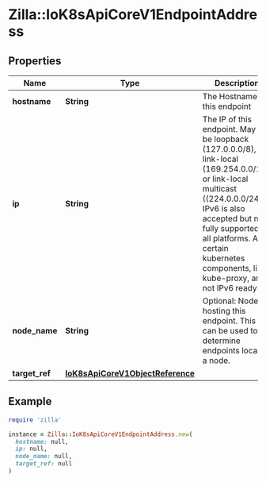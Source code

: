 # Zilla::IoK8sApiCoreV1EndpointAddress

## Properties

| Name | Type | Description | Notes |
| ---- | ---- | ----------- | ----- |
| **hostname** | **String** | The Hostname of this endpoint | [optional] |
| **ip** | **String** | The IP of this endpoint. May not be loopback (127.0.0.0/8), link-local (169.254.0.0/16), or link-local multicast ((224.0.0.0/24). IPv6 is also accepted but not fully supported on all platforms. Also, certain kubernetes components, like kube-proxy, are not IPv6 ready. |  |
| **node_name** | **String** | Optional: Node hosting this endpoint. This can be used to determine endpoints local to a node. | [optional] |
| **target_ref** | [**IoK8sApiCoreV1ObjectReference**](IoK8sApiCoreV1ObjectReference.md) |  | [optional] |

## Example

```ruby
require 'zilla'

instance = Zilla::IoK8sApiCoreV1EndpointAddress.new(
  hostname: null,
  ip: null,
  node_name: null,
  target_ref: null
)
```

